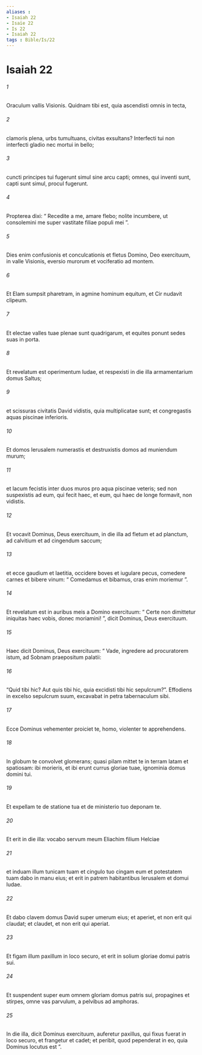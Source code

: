 ```yaml
---
aliases : 
- Isaiah 22
- Isaïe 22
- Is 22
- Isaiah 22
tags : Bible/Is/22
---
```


# Isaiah 22

###### 1
Oraculum vallis Visionis. Quidnam tibi est, quia ascendisti omnis in tecta,
###### 2
clamoris plena, urbs tumultuans, civitas exsultans? Interfecti tui non interfecti gladio nec mortui in bello;
###### 3
cuncti principes tui fugerunt simul sine arcu capti; omnes, qui inventi sunt, capti sunt simul, procul fugerunt.
###### 4
Propterea dixi: “ Recedite a me, amare flebo; nolite incumbere, ut consolemini me super vastitate filiae populi mei ”.
###### 5
Dies enim confusionis et conculcationis et fletus Domino, Deo exercituum, in valle Visionis, eversio murorum et vociferatio ad montem.
###### 6
Et Elam sumpsit pharetram, in agmine hominum equitum, et Cir nudavit clipeum.
###### 7
Et electae valles tuae plenae sunt quadrigarum, et equites ponunt sedes suas in porta.
###### 8
Et revelatum est operimentum Iudae, et respexisti in die illa armamentarium domus Saltus;
###### 9
et scissuras civitatis David vidistis, quia multiplicatae sunt; et congregastis aquas piscinae inferioris.
###### 10
Et domos Ierusalem numerastis et destruxistis domos ad muniendum murum;
###### 11
et lacum fecistis inter duos muros pro aqua piscinae veteris; sed non suspexistis ad eum, qui fecit haec, et eum, qui haec de longe formavit, non vidistis.
###### 12
Et vocavit Dominus, Deus exercituum, in die illa ad fletum et ad planctum, ad calvitium et ad cingendum saccum;
###### 13
et ecce gaudium et laetitia, occidere boves et iugulare pecus, comedere carnes et bibere vinum: “ Comedamus et bibamus, cras enim moriemur ”.
###### 14
Et revelatum est in auribus meis a Domino exercituum: “ Certe non dimittetur iniquitas haec vobis, donec moriamini! ”, dicit Dominus, Deus exercituum.
###### 15
Haec dicit Dominus, Deus exercituum: “ Vade, ingredere ad procuratorem istum, ad Sobnam praepositum palatii:
###### 16
“Quid tibi hic? Aut quis tibi hic, quia excidisti tibi hic sepulcrum?”. Effodiens in excelso sepulcrum suum, excavabat in petra tabernaculum sibi.
###### 17
Ecce Dominus vehementer proiciet te, homo, violenter te apprehendens.
###### 18
In globum te convolvet glomerans; quasi pilam mittet te in terram latam et spatiosam: ibi morieris, et ibi erunt currus gloriae tuae, ignominia domus domini tui.
###### 19
Et expellam te de statione tua et de ministerio tuo deponam te.
###### 20
Et erit in die illa: vocabo servum meum Eliachim filium Helciae
###### 21
et induam illum tunicam tuam et cingulo tuo cingam eum et potestatem tuam dabo in manu eius; et erit in patrem habitantibus Ierusalem et domui Iudae.
###### 22
Et dabo clavem domus David super umerum eius; et aperiet, et non erit qui claudat; et claudet, et non erit qui aperiat.
###### 23
Et figam illum paxillum in loco securo, et erit in solium gloriae domui patris sui.
###### 24
Et suspendent super eum omnem gloriam domus patris sui, propagines et stirpes, omne vas parvulum, a pelvibus ad amphoras. 
###### 25
In die illa, dicit Dominus exercituum, auferetur paxillus, qui fixus fuerat in loco securo, et frangetur et cadet; et peribit, quod pependerat in eo, quia Dominus locutus est ”.
